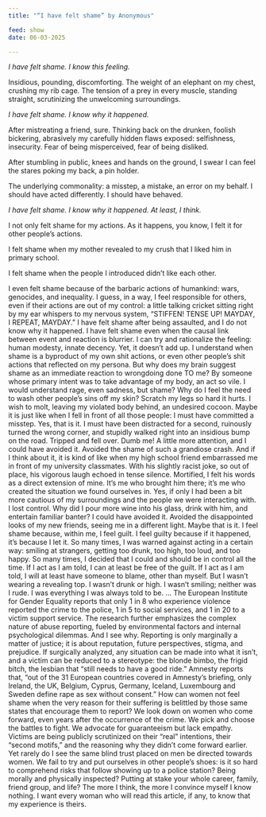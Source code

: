 ```yaml
---
title: "“I have felt shame” by Anonymous"

feed: show
date: 06-03-2025

---
```


*I have felt shame. I know this feeling.*

Insidious, pounding, discomforting. The weight of an elephant on my chest, crushing my rib cage. The tension of a prey in every muscle, standing straight, scrutinizing the unwelcoming surroundings.

*I have felt shame. I know why it happened.*

After mistreating a friend, sure. Thinking back on the drunken, foolish bickering, abrasively my carefully hidden flaws exposed: selfishness, insecurity. Fear of being misperceived, fear of being disliked.

After stumbling in public, knees and hands on the ground, I swear I can feel the stares poking my back, a pin holder.

The underlying commonality: a misstep, a mistake, an error on my behalf. I should have acted differently. I should have behaved.

*I have felt shame. I know why it happened. At least, I think.*

I not only felt shame for my actions. As it happens, you know, I felt it for other people’s actions.

I felt shame when my mother revealed to my crush that I liked him in primary school.

I felt shame when the people I introduced didn’t like each other.

I even felt shame because of the barbaric actions of humankind: wars, genocides, and inequality.
I guess, in a way, I feel responsible for others, even if their actions are out of my control: a little talking cricket sitting right by my ear whispers to my nervous system, “STIFFEN! TENSE UP! MAYDAY, I REPEAT, MAYDAY.”
I have felt shame after being assaulted, and I do not know why it happened.
I have felt shame even when the causal link between event and reaction is blurrier.
I can try and rationalize the feeling: human modesty, innate decency. Yet, it doesn’t add up.
I understand when shame is a byproduct of my own shit actions, or even other people’s shit actions that reflected on my persona.
But why does my brain suggest shame as an immediate reaction to wrongdoing done TO me? By someone whose primary intent was to take advantage of my body, an act so vile. I would understand rage, even sadness, but shame?
Why do I feel the need to wash other people’s sins off my skin? Scratch my legs so hard it hurts. I wish to molt, leaving my violated body behind, an undesired cocoon.
Maybe it is just like when I fell in front of all those people: I must have committed a misstep.
Yes, that is it.
I must have been distracted for a second, ruinously turned the wrong corner, and stupidly walked right into an insidious bump on the road. Tripped and fell over.
Dumb me!
A little more attention, and I could have avoided it. Avoided the shame of such a grandiose crash.
And if I think about it, it is kind of like when my high school friend embarrassed me in front of my university classmates. With his slightly racist joke, so out of place, his vigorous laugh echoed in tense silence.
Mortified, I felt his words as a direct extension of mine. It’s me who brought him there; it’s me who created the situation we found ourselves in.
Yes, if only I had been a bit more cautious of my surroundings and the people we were interacting with.
I lost control. 
Why did I pour more wine into his glass, drink with him, and entertain familiar banter?
I could have avoided it. Avoided the disappointed looks of my new friends, seeing me in a different light.
Maybe that is it. I feel shame because, within me, I feel guilt.  I feel guilty because if it happened, it’s because I let it. 
So many times, I was warned against acting in a certain way: smiling at strangers, getting too drunk, too high, too loud, and too happy.
So many times, I decided that I could and should be in control all the time.
If I act as I am told, I can at least be free of the guilt.
If I act as I am told, I will at least have someone to blame, other than myself.
But I wasn’t wearing a revealing top. I wasn’t drunk or high. I wasn’t smiling; neither was I rude. I was everything I was always told to be.
…
The European Institute for Gender Equality reports that only 1 in 8 who experience violence reported the crime to the police, 1 in 5 to social services, and 1 in 20 to a victim support service.
The research further emphasizes the complex nature of abuse reporting, fueled by environmental factors and internal psychological dilemmas. 
And I see why. Reporting is only marginally a matter of justice; it is about reputation, future perspectives, stigma, and prejudice.
If surgically analyzed, any situation can be made into what it isn’t, and a victim can be reduced to a stereotype: the blonde bimbo, the frigid bitch, the lesbian that “still needs to have a good ride.”
Amnesty reports that, “out of the 31 European countries covered in Amnesty’s briefing, only Ireland, the UK, Belgium, Cyprus, Germany, Iceland, Luxembourg and Sweden define rape as sex without consent.”
How can women not feel shame when the very reason for their suffering is belittled by those same states that encourage them to report?
We look down on women who come forward, even years after the occurrence of the crime. We pick and choose the battles to fight. We advocate for guaranteeism but lack empathy.  Victims are being publicly scrutinized on their “real” intentions, their “second motifs,” and the reasoning why they didn’t come forward earlier. Yet rarely do I see the same blind trust placed on men be directed towards women.
We fail to try and put ourselves in other people’s shoes: is it so hard to comprehend risks that follow showing up to a police station?  Being morally and physically inspected?  Putting at stake your whole career, family, friend group, and life?
The more I think, the more I convince myself I know nothing.
I want every woman who will read this article, if any, to know that my experience is theirs.
